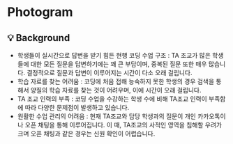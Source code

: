 
# Photogram 

## 💡 Background
* 학생들이 실시간으로 답변을 받기 힘든 현행 코딩 수업 구조 : TA 조교가 많은 학생들에 대한 모든 질문을 답변하기에는 꽤 큰 부담이며, 중복된 질문 또한 매우 많습니다. 결정적으로 질문과 답변이 이루어지는 시간이 다소 오래 걸립니다.
* 학습 자료를 찾는 어려움 : 코딩에 처음 접해 능숙하지 못한 학생의 경우 검색을 통해서 양질의 학습 자료를 찾는 것이 어려우며, 이에 시간이 오래 걸립니다.
* TA 조교 인력의 부족 : 코딩 수업을 수강하는 학생 수에 비해 TA조교 인력이 부족함에 따라 다양한 문제점이 발생하고 있습니다.
* 원활한 수업 관리의 어려움 : 현재 TA조교와 담당 학생과의 질문이 개인 카카오톡이나 오픈 채팅을 통해 이루어집니다. 이 때, TA조교의 사적인 영역을 침해할 우려가 크며 오픈 채팅과 같은 경우는 신원 확인이 어렵습니다.

